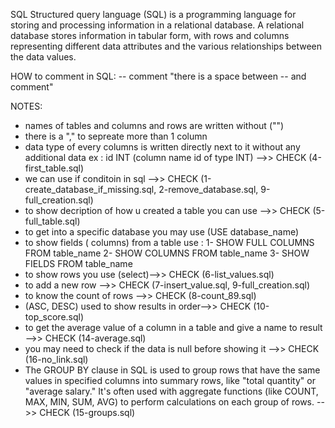 SQL
Structured query language (SQL) is a programming language for storing and processing information in a relational database. A relational database stores information in tabular form, with rows and columns representing different data attributes and the various relationships between the data values.

HOW to comment in SQL:
-- comment
"there is a space between -- and  comment"

NOTES:
* names of tables and columns and rows are written without ("")
* there is a "," to sepreate more than 1 column
* data type of every columns is written directly next to it without any additional data
	ex :  id INT (column name id of type INT) -->> CHECK (4-first_table.sql)
* we can use if conditoin in sql -->> CHECK (1-create_database_if_missing.sql, 2-remove_database.sql, 9-full_creation.sql)
* to show decription of how u created a table you can use -->> CHECK (5-full_table.sql)
* to get into a specific database you may use (USE database_name)
* to show fields ( columns) from a table use :
	1- SHOW FULL COLUMNS FROM table_name
	2- SHOW COLUMNS FROM table_name
	3- SHOW FIELDS FROM table_name
* to show rows you use (select)-->> CHECK (6-list_values.sql)
* to add a new row -->> CHECK (7-insert_value.sql, 9-full_creation.sql)
*  to know the count of rows -->> CHECK (8-count_89.sql)
* (ASC, DESC) used to show results in order-->> CHECK (10-top_score.sql)
* to get the average value of a column in a table and give a name to result -->> CHECK (14-average.sql)
* you may need to check if the data is null before showing it -->> CHECK (16-no_link.sql)
* The GROUP BY clause in SQL is used to group rows that have the same values in specified columns into summary rows,
   like "total quantity" or "average salary."
   It's often used with aggregate functions (like COUNT, MAX, MIN, SUM, AVG) to perform calculations on each group of
   rows. -->> CHECK (15-groups.sql)
